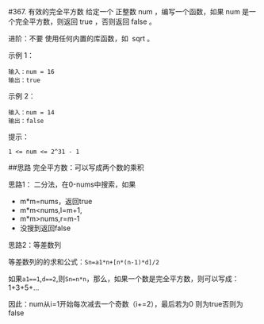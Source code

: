 #367. 有效的完全平方数
给定一个 正整数 num ，编写一个函数，如果 num 是一个完全平方数，则返回 true ，否则返回 false 。

进阶：不要 使用任何内置的库函数，如  sqrt 。

示例 1：
```azure
输入：num = 16
输出：true
```

示例 2：
```azure
输入：num = 14
输出：false
```



提示：
```azure
1 <= num <= 2^31 - 1
```


##思路
完全平方数：可以写成两个数的乘积

思路1：
二分法，在0-nums中搜索，如果
- m*m=nums，返回true
- m*m<nums,l=m+1,
- m*m>nums,r=m-1
- 没搜到返回false

思路2：等差数列

等差数列的的求和公式：`Sn=a1*n+[n*(n-1)*d]/2`

如果`a1==1`,`d==2`,则`Sn=n*n`，那么，如果一个数是完全平方数，则可以写成：1+3+5+...

因此：num从i=1开始每次减去一个奇数（i+=2），最后若为0 则为true否则为false
